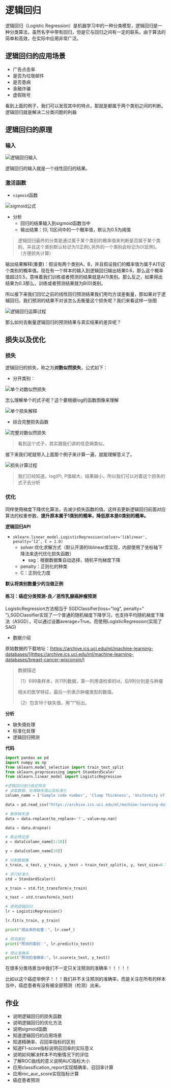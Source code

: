 # 逻辑回归

逻辑回归（Logistic Regression）是机器学习中的一种分类模型，逻辑回归是一种分类算法，虽然名字中带有回归，但是它与回归之间有一定的联系。由于算法的简单和高效，在实际中应用非常广泛。

## 逻辑回归的应用场景

- 广告点击率
- 是否为垃圾邮件
- 是否患病
- 金融诈骗
- 虚假账号

看到上面的例子，我们可以发现其中的特点，那就是都属于两个类别之间的判断。逻辑回归就是解决二分类问题的利器

## 逻辑回归的原理

### 输入

![逻辑回归输入](./images/逻辑回归输入.png)

逻辑回归的输入就是一个线性回归的结果。

### 激活函数

- `sigmoid`函数

![sigmoid公式](./images/sigmoid公式.png)

- 分析
  - 回归的结果输入到sigmoid函数当中
  - 输出结果：[0, 1]区间中的一个概率值，默认为0.5为阈值

> 逻辑回归最终的分类是通过属于某个类别的概率值来判断是否属于某个类别，并且这个类别默认标记为1(正例),另外的一个类别会标记为0(反例)。（方便损失计算）

输出结果解释(重要)：假设有两个类别A，B，并且假设我们的概率值为属于A(1)这个类别的概率值。现在有一个样本的输入到逻辑回归输出结果0.6，那么这个概率值超过0.5，意味着我们训练或者预测的结果就是A(1)类别。那么反之，如果得出结果为0.3那么，训练或者预测结果就为B(0)类别。

所以接下来我们回忆之前的线性回归预测结果我们用均方误差衡量，那如果对于逻辑回归，我们预测的结果不对该怎么去衡量这个损失呢？我们来看这样一张图

![逻辑回归运算过程](./images/逻辑回归运算过程.png)

那么如何去衡量逻辑回归的预测结果与真实结果的差异呢？

## 损失以及优化

###  损失

逻辑回归的损失，称之为**对数似然损失**，公式如下：

- 分开类别：

![单个对数似然损失](./images/单个对数似然损失.png)

怎么理解单个的式子呢？这个要根据log的函数图像来理解

![单个损失解释](./images/单个损失解释.png)

- 综合完整损失函数

![完整对数似然损失](./images/完整对数似然损失.png)

> 看到这个式子，其实跟我们讲的信息熵类似。

接下来我们呢就带入上面那个例子来计算一遍，就能理解意义了。

![损失计算过程](./images/损失计算过程.png)

> 我们已经知道，log(P), P值越大，结果越小，所以我们可以对着这个损失的式子去分析

### 优化

同样使用梯度下降优化算法，去减少损失函数的值。这样去更新逻辑回归前面对应算法的权重参数，**提升原本属于1类别的概率，降低原本是0类别的概率。**

**逻辑回归API**

- `sklearn.linear_model.LogisticRegression(solver='liblinear', penalty=‘l2’, C = 1.0)`
  - solver:优化求解方式（默认开源的liblinear库实现，内部使用了坐标轴下降法来迭代优化损失函数）
    - sag：根据数据集自动选择，随机平均梯度下降
  - penalty：正则化的种类
  - C：正则化力度

**默认将类别数量少的当做正例**

#### 练习：癌症分类预测-良／恶性乳腺癌肿瘤预测
LogisticRegression方法相当于 SGDClassifier(loss="log", penalty=" "),SGDClassifier实现了一个普通的随机梯度下降学习，也支持平均随机梯度下降法（ASGD），可以通过设置average=True。而使用LogisticRegression(实现了SAG)

- 数据介绍

原始数据的下载地址：[https://archive.ics.uci.edu/ml/machine-learning-databases/](https://archive.ics.uci.edu/ml/machine-learning-databases/breast-cancer-wisconsin/)

> 数据描述
>
> （1）699条样本，共11列数据，第一列用语检索的id，后9列分别是与肿瘤
>
> 相关的医学特征，最后一列表示肿瘤类型的数值。
>
> （2）包含16个缺失值，用”?”标出。

**分析**

- 缺失值处理
- 标准化处理
- 逻辑回归预测

**代码**

```python
import pandas as pd
import numpy as np
from sklearn.model_selection import train_test_split
from sklearn.preprocessing import StandardScaler
from sklearn.linear_model import LogisticRegression

#逻辑回归进行癌症预测
# 读取数据，处理缺失值以及标准化
column_name = ['Sample code number', 'Clump Thickness', 'Uniformity of Cell Size', 'Uniformity of Cell Shape','Marginal Adhesion', 'Single Epithelial Cell Size', 'Bare Nuclei', 'Bland Chromatin','Normal Nucleoli', 'Mitoses', 'Class']

data = pd.read_csv("https://archive.ics.uci.edu/ml/machine-learning-databases/breast-cancer-wisconsin/breast-cancer-wisconsin.data", names=column_name)

# 删除缺失值
data = data.replace(to_replace='?', value=np.nan)

data = data.dropna()

# 取出特征值
x = data[column_name[1:10]]

y = data[column_name[10]]

# 分割数据集
x_train, x_test, y_train, y_test = train_test_split(x, y, test_size=0.3)

# 进行标准化
std = StandardScaler()

x_train = std.fit_transform(x_train)

x_test = std.transform(x_test)

# 使用逻辑回归
lr = LogisticRegression()

lr.fit(x_train, y_train)

print("得出来的权重：", lr.coef_)

# 预测类别
print("预测的类别：", lr.predict(x_test))

# 得出准确率
print("预测的准确率:", lr.score(x_test, y_test))
```

在很多分类场景当中我们不一定只关注预测的准确率！！！！！

比如以这个癌症举例子！！！我们并不关注预测的准确率，而是关注在所有的样本当中，癌症患者有没有被全部预测（检测）出来。

## 作业

- 说明逻辑回归的损失函数
- 说明逻辑回归的优化方法
- 说明sigmoid函数
- 知道逻辑回归的应用场景
- 知道精确率、召回率指标的区别
- 知道F1-score指标说明召回率的实际意义
- 说明如何解决样本不均衡情况下的评估
- 了解ROC曲线的意义说明AUC指标大小
- 应用classification_report实现精确率、召回率计算
- 应用roc_auc_score实现指标计算
- 癌症患者预测